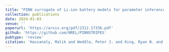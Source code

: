 ```yaml
---
title: "PINN surrogate of Li-ion battery models for parameter inference. Part II: Regularization and application of the pseudo-2D model"
collection: publications
date: 2024-01-03
venue: ''
paperurl: 'https://arxiv.org/pdf/2312.17336.pdf'
github: 'https://github.com/NREL/PINNSTRIPES'
pubtype: 'review'
citation: 'Hassanaly, Malik and Weddle, Peter J. and King, Ryan N. and De, Subhayan and Doostan, Alireza and Randall, Corey R. and Dufek, Eric J. and Colclasure, Andrew M. and Smith, Kandler. &quot;PINN surrogate of Li-ion battery models for parameter inference. Part II: Regularization and application of the pseudo-2D.&quot; <i>Under Review</i>, 2024.'
---
```

